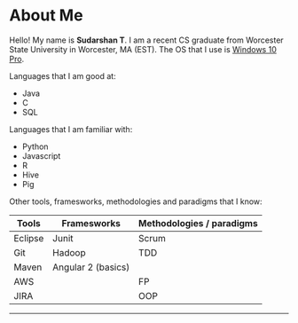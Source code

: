 # About Me

Hello! My name is **Sudarshan T**. I am a recent CS graduate from Worcester State University in Worcester, MA (EST). The OS that I use is [Windows 10 Pro](https://www.microsoft.com/en-us/store/d/windows-10-pro/df77x4d43rkt/48DN).

Languages that I am good at: 
* Java
* C
* SQL

Languages that I am familiar with:
* Python
* Javascript
* R
* Hive
* Pig

Other tools, framesworks, methodologies and paradigms that I know:  

| Tools         | Framesworks   | Methodologies / paradigms |
| ------------- | ------------- | -------------- |
| Eclipse       | Junit         |   Scrum        |
| Git           | Hadoop        |   TDD          | 
| Maven         | Angular 2 (basics)     |       |
| AWS           |               |   FP           |
| JIRA          |               |   OOP          |

---
